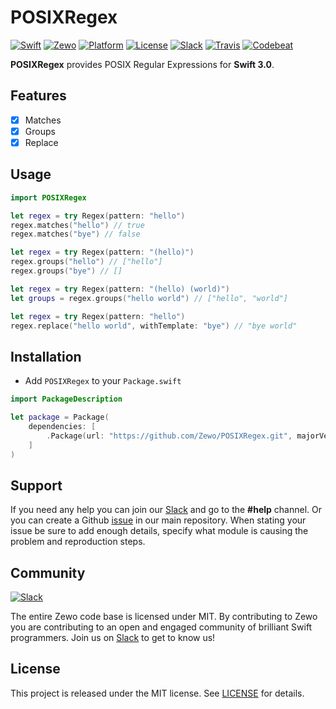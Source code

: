 # POSIXRegex

[![Swift][swift-badge]][swift-url]
[![Zewo][zewo-badge]][zewo-url]
[![Platform][platform-badge]][platform-url]
[![License][mit-badge]][mit-url]
[![Slack][slack-badge]][slack-url]
[![Travis][travis-badge]][travis-url]
[![Codebeat][codebeat-badge]][codebeat-url]

**POSIXRegex** provides POSIX Regular Expressions for **Swift 3.0**.

## Features

- [x] Matches
- [x] Groups
- [x] Replace

## Usage

```swift
import POSIXRegex

let regex = try Regex(pattern: "hello")
regex.matches("hello") // true
regex.matches("bye") // false

let regex = try Regex(pattern: "(hello)")
regex.groups("hello") // ["hello"]
regex.groups("bye") // []

let regex = try Regex(pattern: "(hello) (world)")
let groups = regex.groups("hello world") // ["hello", "world"]

let regex = try Regex(pattern: "hello")
regex.replace("hello world", withTemplate: "bye") // "bye world"
```

## Installation

- Add `POSIXRegex` to your `Package.swift`

```swift
import PackageDescription

let package = Package(
    dependencies: [
        .Package(url: "https://github.com/Zewo/POSIXRegex.git", majorVersion: 0, minor: 12),
    ]
)
```

## Support

If you need any help you can join our [Slack](http://slack.zewo.io) and go to the **#help** channel. Or you can create a Github [issue](https://github.com/Zewo/Zewo/issues/new) in our main repository. When stating your issue be sure to add enough details, specify what module is causing the problem and reproduction steps.

## Community

[![Slack][slack-image]][slack-url]

The entire Zewo code base is licensed under MIT. By contributing to Zewo you are contributing to an open and engaged community of brilliant Swift programmers. Join us on [Slack](http://slack.zewo.io) to get to know us!

## License

This project is released under the MIT license. See [LICENSE](LICENSE) for details.

[swift-badge]: https://img.shields.io/badge/Swift-3.0-orange.svg?style=flat
[swift-url]: https://swift.org
[zewo-badge]: https://img.shields.io/badge/Zewo-0.5-FF7565.svg?style=flat
[zewo-url]: http://zewo.io
[platform-badge]: https://img.shields.io/badge/Platforms-OS%20X%20--%20Linux-lightgray.svg?style=flat
[platform-url]: https://swift.org
[mit-badge]: https://img.shields.io/badge/License-MIT-blue.svg?style=flat
[mit-url]: https://tldrlegal.com/license/mit-license
[slack-image]: http://s13.postimg.org/ybwy92ktf/Slack.png
[slack-badge]: https://zewo-slackin.herokuapp.com/badge.svg
[slack-url]: http://slack.zewo.io
[travis-badge]: https://travis-ci.org/Zewo/POSIXRegex.svg?branch=master
[travis-url]: https://travis-ci.org/Zewo/POSIXRegex
[codebeat-badge]: https://codebeat.co/badges/306a1e43-e6b5-4da3-b239-e36c3bec5bda
[codebeat-url]: https://codebeat.co/projects/github-com-zewo-posixregex
